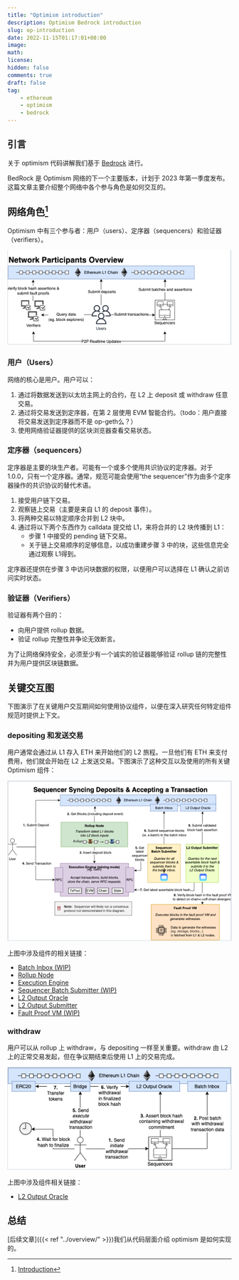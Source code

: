 ```yaml
---
title: "Optimism introduction"
description: Optimism Bedrock introduction
slug: op-introduction
date: 2022-11-15T01:17:01+08:00
image:
math:
license:
hidden: false
comments: true
draft: false
tag:
    - ethereum
    - optimism
    - bedrock
---
```


## 引言

关于 optimism 代码讲解我们基于 [Bedrock](https://github.com/ethereum-optimism/optimism/tree/bedrock/specs) 进行。

BedRock 是 Optimism 网络的下一个主要版本，计划于 2023 年第一季度发布。这篇文章主要介绍整个网络中各个参与角色是如何交互的。

## 网络角色[^1]

Optimism 中有三个参与者：用户（users）、定序器（sequencers）和验证器（verifiers）。

![network-participants-overview.](network-participants-overview.png)

### 用户（Users）

网络的核心是用户。用户可以：

1. 通过将数据发送到以太坊主网上的合约，在 L2 上 deposit 或 withdraw 任意交易。
2. 通过将交易发送到定序器，在第 2 层使用 EVM 智能合约。（todo：用户直接将交易发送到定序器而不是 op-geth么？）
3. 使用网络验证器提供的区块浏览器查看交易状态。

### 定序器（sequencers）

定序器是主要的块生产者。可能有一个或多个使用共识协议的定序器。对于 1.0.0，只有一个定序器。通常，规范可能会使用“the sequencer”作为由多个定序器操作的共识协议的替代术语。

1. 接受用户链下交易。
2. 观察链上交易（主要是来自 L1 的 deposit 事件）。
3. 将两种交易以特定顺序合并到 L2 块中。
4. 通过将以下两个东西作为 calldata 提交给 L1，来将合并的 L2 块传播到 L1：
   + 步骤 1 中接受的 pending 链下交易。
   + 关于链上交易顺序的足够信息，以成功重建步骤 3 中的块，这些信息完全通过观察 L1得到。

定序器还提供在步骤 3 中访问块数据的权限，以便用户可以选择在 L1 确认之前访问实时状态。

### 验证器（Verifiers）

验证器有两个目的：

+ 向用户提供 rollup 数据。
+ 验证 rollup 完整性并争论无效断言。

为了让网络保持安全，必须至少有一个诚实的验证器能够验证 rollup 链的完整性并为用户提供区块链数据。

## 关键交互图

下图演示了在关键用户交互期间如何使用协议组件，以便在深入研究任何特定组件规范时提供上下文。

### depositing 和发送交易

用户通常会通过从 L1 存入 ETH 来开始他们的 L2 旅程。一旦他们有 ETH 来支付费用，他们就会开始在 L2 上发送交易。下图演示了这种交互以及使用的所有关键 Optimism 组件：

![sequencer-handling-deposits-and-transactions](sequencer-handling-deposits-and-transactions.png)

上图中涉及组件的相关链接：

+ [Batch Inbox (WIP)](../batch-inbox/)
+ [Rollup Node](../rollup-node/)
+ [Execution Engine](../ee/)
+ [Sequencer Batch Submitter (WIP)](../sequencer-batch-submitter/)
+ [L2 Output Oracle](../l2-output-oracle/)
+ [L2 Output Submitter](../l2-output-submitter/)
+ [Fault Proof VM (WIP)](../fault-proof-vm/)

### withdraw

用户可以从 rollup 上 withdraw，与 depositing 一样至关重要。withdraw 由 L2 上的正常交易发起，但在争议期结束后使用 L1 上的交易完成。

![user-withdrawing-to-l1](user-withdrawing-to-l1.png)

上图中涉及组件相关链接：

+ [L2 Output Oracle](../l2-output-oracle/)

## 总结

[后续文章]({{< ref "../overview/" >}})我们从代码层面介绍 optimism 是如何实现的。

[^1]: [Introduction](https://github.com/ethereum-optimism/optimism/blob/develop/specs/introduction.md)
